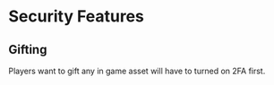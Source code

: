 # Security Features

## Gifting

Players want to gift any in game asset will have to turned on 2FA first.
